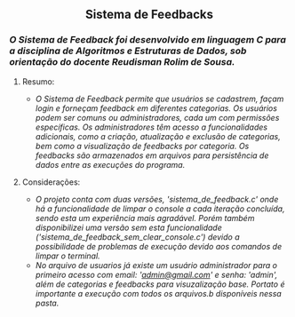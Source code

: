 ## <div align="center">Sistema de Feedbacks</div>

### *O Sistema de Feedback foi desenvolvido em linguagem C para a disciplina de Algoritmos e Estruturas de Dados, sob orientação do docente Reudisman Rolim de Sousa.*
1. Resumo:
   - *O Sistema de Feedback permite que usuários se cadastrem, façam login e forneçam feedback em diferentes categorias. Os usuários podem ser comuns ou administradores, cada um com permissões específicas. Os administradores têm acesso a funcionalidades adicionais, como a criação, atualização e exclusão de categorias, bem como a visualização de feedbacks por categoria. Os feedbacks são armazenados em arquivos para persistência de dados entre as execuções do programa.*

2. Considerações:
   - *O projeto conta com duas versões, 'sistema_de_feedback.c' onde há a funcionalidade de limpar o console a cada iteração concluída, sendo esta um experiência mais agradável. Porém também disponibilizei
  uma versão sem esta funcionalidade ('sistema_de_feedback_sem_clear_console.c') devido a possibilidade de problemas de execução devido aos comandos de limpar o terminal.*
   - *No arquivo de usuarios já existe um usuário administrador para o primeiro acesso com email: 'admin@gmail.com' e senha: 'admin', além de categorias e feedbacks para visuzalização base. Portato é importante a execução com todos os arquivos.b disponíveis nessa pasta.*
